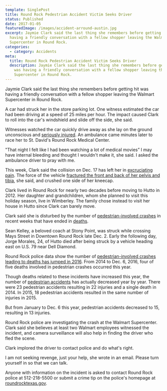 ```yaml
---
template: SinglePost
title: Round Rock Pedestrian Accident Victim Seeks Driver
status: Published
date: 2017-01-05
featuredImage: /images/accident-arround-austin.jpg
excerpt: Jaymie Clark said the last thing she remembers before getting hit was
  having a friendly conversation with a fellow shopper leaving the Walmart
  Supercenter in Round Rock.
categories:
  - category: Accidents
meta:
  title: Round Rock Pedestrian Accident Victim Seeks Driver
  description: Jaymie Clark said the last thing she remembers before getting hit
    was having a friendly conversation with a fellow shopper leaving the Walmart
    Supercenter in Round Rock.
---
```

<!--StartFragment-->

Jaymie Clark said the last thing she remembers before getting hit was having a friendly conversation with a fellow shopper leaving the Walmart Supercenter in Round Rock.

A car had struck her in the store parking lot. One witness estimated the car had been driving at a speed of 25 miles per hour. The impact caused Clark to roll into the car's windshield and slide off the side, she said.

Witnesses watched the car quickly drive away as she lay on the ground unconscious and [seriously injured](https://www.austinaccidentlawyer.com/?page_id=880). An ambulance came minutes later to race her to St. David's Round Rock Medical Center.

"That night I felt like I had been watching a lot of medical movies” I may have internal bleeding and thought I wouldn't make it, she said. I asked the ambulance driver to pray with me.

This week, Clark said the collision on Dec. 17 has left her in [excruciating pain](https://www.austinaccidentlawyer.com/?p=47). The force of the vehicle [fractured the front and back of her pelvis and tibia](https://www.austinaccidentlawyer.com/?page_id=1528), she said, and crushed one side of her kneecap.

Clark lived in Round Rock for nearly two decades before moving to Hutto in 2012. Her daughter and grandchildren, whom she planned to visit this holiday season, live in Wimberley. The family chose instead to visit her house in Hutto since Clark can barely move.

Clark said she is disturbed by the number of [pedestrian-involved crashes](https://www.austinaccidentlawyer.com/?page_id=48) in recent weeks that have ended in [deaths](https://www.austinaccidentlawyer.com/?page_id=65).

Sean Kelley, a beloved coach at Stony Point, was struck while crossing Mays Street in Downtown Round Rock late Dec. 2. Early the following day, Jorge Morales, 24, of Hutto died after being struck by a vehicle heading east on U.S. 79 near Dell Diamond.

Round Rock police data show the number of [pedestrian-involved crashes leading to deaths has jumped in 2016](https://www.austinaccidentlawyer.com/?p=3451). From 2014 to Dec. 6, 2016, four of five deaths involved in pedestrian crashes occurred this year.

Though deaths related to these incidents have increased this year, the number of [pedestrian accidents](https://www.austinaccidentlawyer.com/?page_id=48) has actually decreased year by year. There were 23 pedestrian accidents resulting in 22 injuries and a single death in 2014. In 2015, 18 pedestrian accidents resulted in the same number of injuries in 2015.

But from January to Dec. 6 this year, pedestrian accidents decreased to 15, resulting in 13 injuries.

Round Rock police are investigating the crash at the Walmart Supercenter. Clark said she believes at least two Walmart employees witnessed the incident, and camera surveillance will also help in finding the driver who fled the scene.

Clark implored the driver to contact police and do what's right.

I am not seeking revenge, just your help, she wrote in an email. Please turn yourself in so that we can talk.

Anyone with information on the incident is asked to contact Round Rock police at 512-218-5500 or submit a crime tip on the police's homepage at [roundrocktexas.gov](http://roundrocktexas.gov/).



<!--EndFragment-->